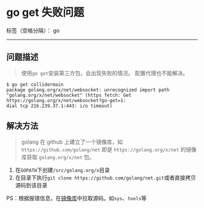 # go get 失败问题

标签（空格分隔）： go

---

## 问题描述
> 使用`go get`安装第三方包，会出现失败的情况。
> 配置代理也不能解决。

```
$ go get collidermain
package golang.org/x/net/websocket: unrecognized import path 
"golang.org/x/net/websocket" (https fetch: Get https://golang.org/x/net/websocket?go-get=1: 
dial tcp 216.239.37.1:443: i/o timeout)
```

## 解决方法
> golang 在 github 上建立了一个镜像库，如 `https://github.com/golang/net` 即是 `https://golang.org/x/net` 的镜像库获取 `golang.org/x/net` 包。

1. 在`GOPATH`下创建`/src/golang.org/x`目录
2. 在目录下执行`git clone https://github.com/golang/net.git`或者直接拷贝源码到该目录

PS：根据报错信息，在[镜像库](https://github.com/golang/)中拉取源码。如`sys`、`tools`等